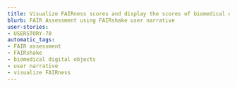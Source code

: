 ```yaml
---
title: Visualize FAIRness scores and display the scores of biomedical digital objects on your websites.
blurb: FAIR Assessment using FAIRshake user narrative
user-stories:
- USERSTORY-70
automatic_tags:
- FAIR assessment
- FAIRshake
- biomedical digital objects
- user narrative
- visualize FAIRness
---
```

